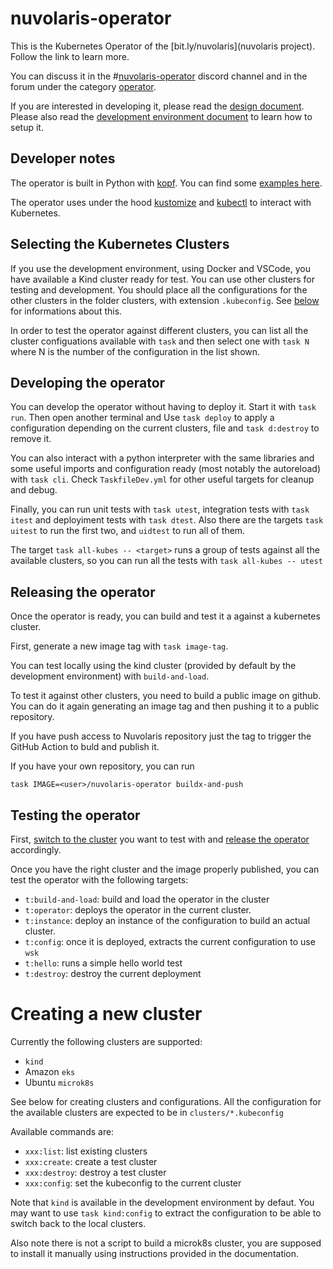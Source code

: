 <!--
  ~ Licensed to the Apache Software Foundation (ASF) under one
  ~ or more contributor license agreements.  See the NOTICE file
  ~ distributed with this work for additional information
  ~ regarding copyright ownership.  The ASF licenses this file
  ~ to you under the Apache License, Version 2.0 (the
  ~ "License"); you may not use this file except in compliance
  ~ with the License.  You may obtain a copy of the License at
  ~
  ~   http://www.apache.org/licenses/LICENSE-2.0
  ~
  ~ Unless required by applicable law or agreed to in writing,
  ~ software distributed under the License is distributed on an
  ~ "AS IS" BASIS, WITHOUT WARRANTIES OR CONDITIONS OF ANY
  ~ KIND, either express or implied.  See the License for the
  ~ specific language governing permissions and limitations
  ~ under the License.
  ~
-->
# nuvolaris-operator

This is the Kubernetes Operator of the [bit.ly/nuvolaris](nuvolaris project). Follow the link to learn more.

You can discuss it in the #[nuvolaris-operator](https://discord.gg/RzJ4FHR2aR) discord channel and in the forum under the category [operator](https://github.com/nuvolaris/nuvolaris/discussions/categories/operator).

If you are interested in developing it, please read the [design document](DESIGN.doc). Please also read the [development environment document](https://github.com/nuvolaris/nuvolaris/blob/main/docs/DEVEL.md) to learn how to setup it.

## Developer notes

The operator is built in Python with [kopf](https://kopf.readthedocs.io/en/stable/). You can find some [examples here](https://github.com/nolar/kopf/tree/main/examples).

The operator uses under the hood [kustomize](https://kustomize.io/) and [kubectl](https://kubernetes.io/docs/reference/kubectl/) to interact with Kubernetes.
## Selecting the Kubernetes Clusters

If you use the development environment, using Docker and VSCode, you have available a Kind cluster ready for test. You can use other clusters for testing and development.  You should place all the configurations for the other clusters in the folder clusters, with extension `.kubeconfig`. See [below](#creating-a-new-cluster) for informations about this.

In order to test the operator against different clusters, you can list all the cluster configuations available with `task` and then select one with `task N` where N is the number of the configuration in the list shown.

## Developing the operator

You can develop the operator without having to deploy it. Start it with `task run`.  Then open another terminal and Use `task deploy` to apply a configuration depending on the current clusters, file and `task d:destroy` to remove it. 

You can also interact with a python interpreter with the same libraries and some useful imports and configuration ready (most notably the autoreload) with `task cli`. Check `TaskfileDev.yml` for other useful targets for cleanup and debug.

Finally, you can run unit tests with `task utest`, integration tests with `task itest` and deployiment tests with `task dtest`. Also there are the targets `task uitest` to run the first two,  and `uidtest` to run all of them.

The target `task all-kubes -- <target>` runs a group of tests against all the available clusters, so you can run all the tests with `task all-kubes -- utest`

## Releasing the operator

Once the operator is ready, you can build and test it a against a kubernetes cluster.

First, generate a new image tag with `task image-tag`.

You can test locally using the kind cluster (provided by default by the development environment) with  `build-and-load`. 

To test it against other clusters, you need to build a public image on github. You can do it again generating an image tag and then pushing it to a public repository. 

If you have push access to Nuvolaris repository just the tag to trigger the GitHub Action to buld and publish it. 

If you have your own repository, you can run

`task IMAGE=<user>/nuvolaris-operator buildx-and-push`
 ## Testing the operator

First, [switch to the cluster](#kubernetes-cluster) you want to test with and [release the operator](#releasing-the-operator) accordingly.

Once you have the right cluster and the image properly published, you can test the operator with the following targets:

- `t:build-and-load`: build and load the operator in the cluster
- `t:operator`: deploys the operator in the current cluster.
- `t:instance`: deploy an instance of the configuration to build an actual cluster.
- `t:config`: once it is deployed, extracts the current configuration to use `wsk`
- `t:hello`: runs a simple hello world test
- `t:destroy`: destroy the current deployment

# Creating a new cluster

Currently the following clusters are supported: 

- `kind` 
- Amazon `eks` 
- Ubuntu `microk8s`

See below for creating clusters and configurations. All the configuration for the available clusters are expected to be in `clusters/*.kubeconfig`

Available commands are:

- `xxx:list`: list existing clusters
- `xxx:create`: create a test cluster
- `xxx:destroy`: destroy a test cluster
- `xxx:config`: set the kubeconfig to the current cluster

Note that `kind` is available in the development environment by defaut. You may want to use `task kind:config` to extract the configuration to be able to switch back to the local clusters.

Also note there is not a script to build a microk8s cluster, you are supposed to install it manually using instructions provided in the documentation.

